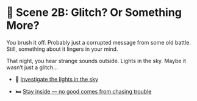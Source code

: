 
# 🤖 Scene 2B: Glitch? Or Something More?

You brush it off. Probably just a corrupted message from some old battle. Still, something about it lingers in your mind.

That night, you hear strange sounds outside. Lights in the sky. Maybe it wasn’t just a glitch…

- 🌠 [Investigate the lights in the sky](../space-battles/3D.md)

- 🛏️ [Stay inside — no good comes from chasing trouble](../space-battles/3E.md)
